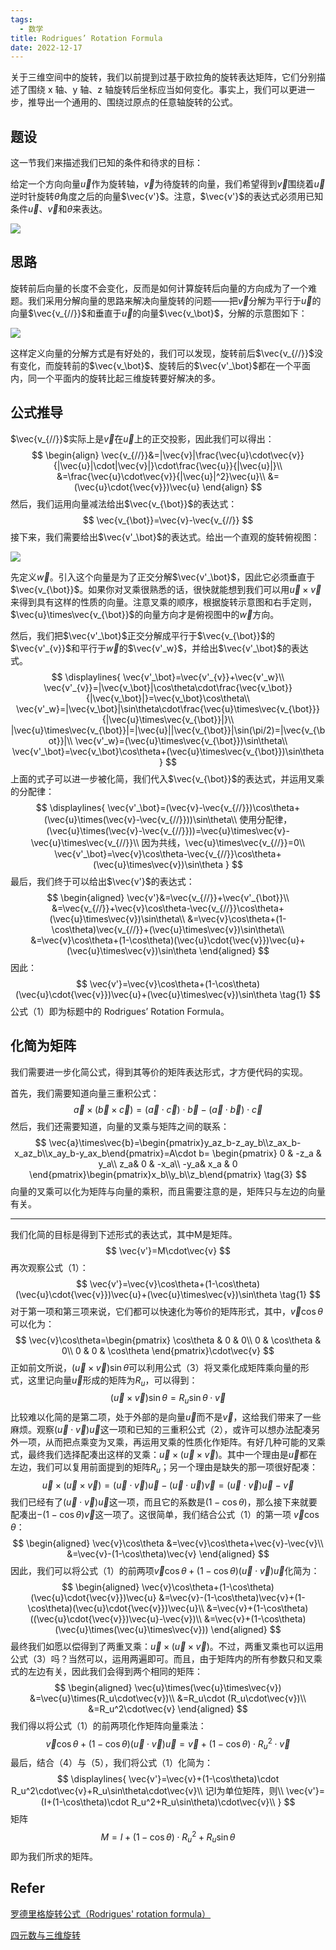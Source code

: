 ```yaml
---
tags:
  - 数学
title: Rodrigues’ Rotation Formula
date: 2022-12-17
---
```


关于三维空间中的旋转，我们以前提到过基于欧拉角的旋转表达矩阵，它们分别描述了围绕 x 轴、y 轴、z 轴旋转后坐标应当如何变化。事实上，我们可以更进一步，推导出一个通用的、围绕过原点的任意轴旋转的公式。

## 题设

这一节我们来描述我们已知的条件和待求的目标：

给定一个方向向量$\vec{u}$作为旋转轴，$\vec{v}$为待旋转的向量，我们希望得到$\vec{v}$围绕着$\vec{u}$逆时针旋转$\theta$角度之后的向量$\vec{v'}$。注意，$\vec{v'}$的表达式必须用已知条件$\vec{u}$、$\vec{v}$和$\theta$来表达。

![](<Rodrigues’ Rotation Formula/rodrigues_r_start.png>)

## 思路

旋转前后向量的长度不会变化，反而是如何计算旋转后向量的方向成为了一个难题。我们采用分解向量的思路来解决向量旋转的问题——把$\vec{v}$分解为平行于$\vec{u}$的向量$\vec{v_{//}}$和垂直于$\vec{u}$的向量$\vec{v_\bot}$，分解的示意图如下：

![](<Rodrigues’ Rotation Formula/rotation_diagram.png>)

这样定义向量的分解方式是有好处的，我们可以发现，旋转前后$\vec{v_{//}}$没有变化，而旋转前的$\vec{v_\bot}$、旋转后的$\vec{v'_\bot}$都在一个平面内，同一个平面内的旋转比起三维旋转要好解决的多。

## 公式推导

$\vec{v_{//}}$实际上是$\vec{v}$在$\vec{u}$上的正交投影，因此我们可以得出：
$$
\begin{align}
\vec{v_{//}}&=|\vec{v}|\frac{\vec{u}\cdot\vec{v}}{|\vec{u}|\cdot|\vec{v}|}\cdot\frac{\vec{u}}{|\vec{u}|}\\
&=\frac{\vec{u}\cdot\vec{v}}{|\vec{u}|^2}\vec{u}\\
&=(\vec{u}\cdot{\vec{v}})\vec{u}
\end{align}
$$
然后，我们运用向量减法给出$\vec{v_{\bot}}$的表达式：
$$
\vec{v_{\bot}}=\vec{v}-\vec{v_{//}}
$$
接下来，我们需要给出$\vec{v'_\bot}$的表达式。给出一个直观的旋转俯视图：

![](<Rodrigues’ Rotation Formula/rotate_top_view.png>)

先定义$\vec{w}$。引入这个向量是为了正交分解$\vec{v'_\bot}$，因此它必须垂直于$\vec{v_{\bot}}$。如果你对叉乘很熟悉的话，很快就能想到我们可以用$\vec{u}\times\vec{v}$来得到具有这样的性质的向量。注意叉乘的顺序，根据旋转示意图和右手定则，$\vec{u}\times\vec{v_{\bot}}$的向量方向才是俯视图中的$\vec{w}$方向。

然后，我们把$\vec{v'_\bot}$正交分解成平行于$\vec{v_{\bot}}$的$\vec{v'_{v}}$和平行于$\vec{w}$的$\vec{v'_w}$，并给出$\vec{v'_\bot}$的表达式。
$$
\displaylines{
\vec{v'_\bot}=\vec{v'_{v}}+\vec{v'_w}\\
\vec{v'_{v}}=|\vec{v_\bot}|\cos\theta\cdot\frac{\vec{v_\bot}}{|\vec{v_\bot}|}=\vec{v_\bot}\cos\theta\\
\vec{v'_w}=|\vec{v_\bot}|\sin\theta\cdot\frac{\vec{u}\times\vec{v_{\bot}}}{|\vec{u}\times\vec{v_{\bot}}|}\\
|\vec{u}\times\vec{v_{\bot}}|=|\vec{u}||\vec{v_{\bot}}|\sin(\pi/2)=|\vec{v_{\bot}}|\\
\vec{v'_w}=(\vec{u}\times\vec{v_{\bot}})\sin\theta\\
\vec{v'_\bot}=\vec{v_\bot}\cos\theta+(\vec{u}\times\vec{v_{\bot}})\sin\theta
}
$$
上面的式子可以进一步被化简，我们代入$\vec{v_{\bot}}$的表达式，并运用叉乘的分配律：
$$
\displaylines{
\vec{v'_\bot}=(\vec{v}-\vec{v_{//}})\cos\theta+(\vec{u}\times(\vec{v}-\vec{v_{//}}))\sin\theta\\
使用分配律，(\vec{u}\times(\vec{v}-\vec{v_{//}}))=\vec{u}\times\vec{v}-\vec{u}\times\vec{v_{//}}\\
因为共线，\vec{u}\times\vec{v_{//}}=0\\
\vec{v'_\bot}=\vec{v}\cos\theta-\vec{v_{//}}\cos\theta+(\vec{u}\times\vec{v})\sin\theta
}
$$
最后，我们终于可以给出$\vec{v'}$的表达式：
$$
\begin{aligned}
\vec{v'}&=\vec{v_{//}}+\vec{v'_{\bot}}\\
&=\vec{v_{//}}+\vec{v}\cos\theta-\vec{v_{//}}\cos\theta+(\vec{u}\times\vec{v})\sin\theta\\
&=\vec{v}\cos\theta+(1-\cos\theta)\vec{v_{//}}+(\vec{u}\times\vec{v})\sin\theta\\
&=\vec{v}\cos\theta+(1-\cos\theta)(\vec{u}\cdot{\vec{v}})\vec{u}+(\vec{u}\times\vec{v})\sin\theta
\end{aligned}
$$
因此：
$$
\vec{v'}=\vec{v}\cos\theta+(1-\cos\theta)(\vec{u}\cdot{\vec{v}})\vec{u}+(\vec{u}\times\vec{v})\sin\theta \tag{1}
$$
公式（1）即为标题中的 Rodrigues’ Rotation Formula。

## 化简为矩阵

我们需要进一步化简公式，得到其等价的矩阵表达形式，才方便代码的实现。

首先，我们需要知道向量三重积公式：
$$
\vec{a}\times(\vec{b}\times\vec{c})=(\vec{a}\cdot\vec{c})\cdot\vec{b}-(\vec{a}\cdot\vec{b})\cdot\vec{c} \tag{2}
$$
然后，我们还需要知道，向量的叉乘与矩阵之间的联系：
$$
\vec{a}\times\vec{b}=\begin{pmatrix}y_az_b-z_ay_b\\z_ax_b-x_az_b\\x_ay_b-y_ax_b\end{pmatrix}=A\cdot b=
\begin{pmatrix}
0 & -z_a & y_a\\
z_a& 0 & -x_a\\
-y_a& x_a & 0
\end{pmatrix}\begin{pmatrix}x_b\\y_b\\z_b\end{pmatrix} \tag{3}
$$
向量的叉乘可以化为矩阵与向量的乘积，而且需要注意的是，矩阵只与左边的向量有关。

--------------------

我们化简的目标是得到下述形式的表达式，其中M是矩阵。
$$
\vec{v'}=M\cdot\vec{v}
$$
再次观察公式（1）：
$$
\vec{v'}=\vec{v}\cos\theta+(1-\cos\theta)(\vec{u}\cdot{\vec{v}})\vec{u}+(\vec{u}\times\vec{v})\sin\theta \tag{1}
$$
对于第一项和第三项来说，它们都可以快速化为等价的矩阵形式，其中，$\vec{v}\cos\theta$可以化为：
$$
\vec{v}\cos\theta=\begin{pmatrix}
\cos\theta & 0 & 0\\
0 & \cos\theta & 0\\
0 & 0 & \cos\theta
\end{pmatrix}\cdot\vec{v}
$$
正如前文所说，$(\vec{u}\times\vec{v})\sin\theta$可以利用公式（3）将叉乘化成矩阵乘向量的形式，这里记向量$\vec{u}$形成的矩阵为$R_u$，可以得到：
$$
(\vec{u}\times\vec{v})\sin\theta=R_u\sin\theta\cdot\vec{v} \tag{4}
$$
比较难以化简的是第二项，处于外部的是向量$\vec{u}$而不是$\vec{v}$，这给我们带来了一些麻烦。观察$(\vec{u}\cdot{\vec{v}})\vec{u}$这一项和已知的三重积公式（2），或许可以想办法配凑另外一项，从而把点乘变为叉乘，再运用叉乘的性质化作矩阵。有好几种可能的叉乘式，最终我们选择配凑出这样的叉乘：$\vec{u}\times(\vec{u}\times\vec{v})$。其中一个理由是$\vec{u}$都在左边，我们可以复用前面提到的矩阵$R_u$；另一个理由是缺失的那一项很好配凑：
$$
\vec{u}\times(\vec{u}\times\vec{v})=(\vec{u}\cdot\vec{v})\vec{u}-(\vec{u}\cdot\vec{u})\vec{v}=(\vec{u}\cdot\vec{v})\vec{u}-\vec{v}
$$
我们已经有了$(\vec{u}\cdot{\vec{v}})\vec{u}$这一项，而且它的系数是$(1-\cos\theta)$，那么接下来就要配凑出$-(1-\cos\theta)\vec{v}$这一项了。这很简单，我们结合公式（1）的第一项 $\vec{v}\cos\theta$：
$$
\begin{aligned}
\vec{v}\cos\theta
&=\vec{v}\cos\theta+\vec{v}-\vec{v}\\
&=\vec{v}-(1-\cos\theta)\vec{v}
\end{aligned}
$$
因此，我们可以将公式（1）的前两项$\vec{v}\cos\theta+(1-\cos\theta)(\vec{u}\cdot{\vec{v}})\vec{u}$化简为：
$$
\begin{aligned}
\vec{v}\cos\theta+(1-\cos\theta)(\vec{u}\cdot{\vec{v}})\vec{u}
&=\vec{v}-(1-\cos\theta)\vec{v}+(1-\cos\theta)(\vec{u}\cdot{\vec{v}})\vec{u}\\
&=\vec{v}+(1-\cos\theta)((\vec{u}\cdot{\vec{v}})\vec{u}-\vec{v})\\
&=\vec{v}+(1-\cos\theta)(\vec{u}\times(\vec{u}\times\vec{v}))
\end{aligned}
$$
最终我们如愿以偿得到了两重叉乘：$\vec{u}\times(\vec{u}\times\vec{v})$。不过，两重叉乘也可以运用公式（3）吗？当然可以，运用两遍即可。而且，由于矩阵内的所有参数只和叉乘式的左边有关，因此我们会得到两个相同的矩阵：
$$
\begin{aligned}
\vec{u}\times(\vec{u}\times\vec{v})
&=\vec{u}\times(R_u\cdot\vec{v})\\
&=R_u\cdot (R_u\cdot\vec{v})\\
&=R_u^2\cdot\vec{v}
\end{aligned}
$$
我们得以将公式（1）的前两项化作矩阵向量乘法：
$$
\vec{v}\cos\theta+(1-\cos\theta)(\vec{u}\cdot{\vec{v}})\vec{u}=\vec{v}+(1-\cos\theta)\cdot R_u^2\cdot\vec{v} \tag{5}
$$
最后，结合（4）与（5），我们将公式（1）化简为：
$$
\displaylines{
\vec{v'}=\vec{v}+(1-\cos\theta)\cdot R_u^2\cdot\vec{v}+R_u\sin\theta\cdot\vec{v}\\
记I为单位矩阵，则\\
\vec{v'}=(I+(1-\cos\theta)\cdot R_u^2+R_u\sin\theta)\cdot\vec{v}\\
}
$$
矩阵
$$
M=I+(1-\cos\theta)\cdot R_u^2+R_u\sin\theta \tag{6}
$$
即为我们所求的矩阵。

## Refer

[罗德里格旋转公式（Rodrigues' rotation formula）](https://zhuanlan.zhihu.com/p/451579313)

[四元数与三维旋转](https://github.com/Krasjet/quaternion)